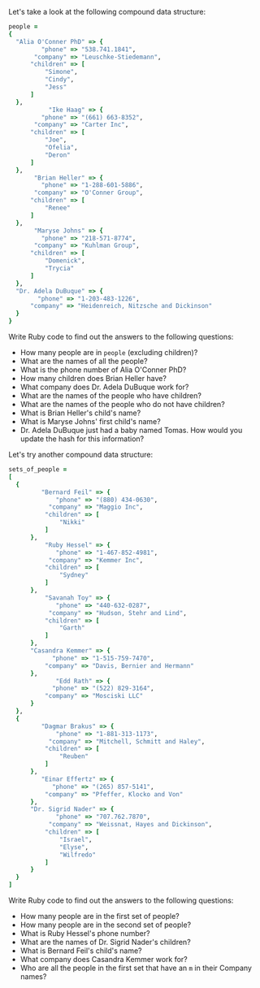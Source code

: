 Let's take a look at the following compound data structure:

```ruby
people =
{
  "Alia O'Conner PhD" => {
         "phone" => "538.741.1841",
       "company" => "Leuschke-Stiedemann",
      "children" => [
          "Simone",
          "Cindy",
          "Jess"
      ]
  },
           "Ike Haag" => {
         "phone" => "(661) 663-8352",
       "company" => "Carter Inc",
      "children" => [
          "Joe",
          "Ofelia",
          "Deron"
      ]
  },
       "Brian Heller" => {
         "phone" => "1-288-601-5886",
       "company" => "O'Conner Group",
      "children" => [
          "Renee"
      ]
  },
       "Maryse Johns" => {
         "phone" => "218-571-8774",
       "company" => "Kuhlman Group",
      "children" => [
          "Domenick",
          "Trycia"
      ]
  },
  "Dr. Adela DuBuque" => {
        "phone" => "1-203-483-1226",
      "company" => "Heidenreich, Nitzsche and Dickinson"
  }
}
```

Write Ruby code to find out the answers to the following questions:

* How many people are in `people` (excluding children)?
* What are the names of all the people?
* What is the phone number of Alia O'Conner PhD?
* How many children does Brian Heller have?
* What company does Dr. Adela DuBuque work for?
* What are the names of the people who have children?
* What are the names of the people who do not have children?
* What is Brian Heller's child's name?
* What is Maryse Johns' first child's name?
* Dr. Adela DuBuque just had a baby named Tomas. How would you update the hash for this information?

Let's try another compound data structure:

```ruby
sets_of_people =
[
  {
         "Bernard Feil" => {
             "phone" => "(880) 434-0630",
           "company" => "Maggio Inc",
          "children" => [
              "Nikki"
          ]
      },
          "Ruby Hessel" => {
             "phone" => "1-467-852-4981",
           "company" => "Kemmer Inc",
          "children" => [
              "Sydney"
          ]
      },
          "Savanah Toy" => {
             "phone" => "440-632-0287",
           "company" => "Hudson, Stehr and Lind",
          "children" => [
              "Garth"
          ]
      },
      "Casandra Kemmer" => {
            "phone" => "1-515-759-7470",
          "company" => "Davis, Bernier and Hermann"
      },
             "Edd Rath" => {
            "phone" => "(522) 829-3164",
          "company" => "Mosciski LLC"
      }
  },
  {
         "Dagmar Brakus" => {
             "phone" => "1-881-313-1173",
           "company" => "Mitchell, Schmitt and Haley",
          "children" => [
              "Reuben"
          ]
      },
         "Einar Effertz" => {
            "phone" => "(265) 857-5141",
          "company" => "Pfeffer, Klocko and Von"
      },
      "Dr. Sigrid Nader" => {
             "phone" => "707.762.7870",
           "company" => "Weissnat, Hayes and Dickinson",
          "children" => [
              "Israel",
              "Elyse",
              "Wilfredo"
          ]
      }
  }
]
```

Write Ruby code to find out the answers to the following questions:

* How many people are in the first set of people?
* How many people are in the second set of people?
* What is Ruby Hessel's phone number?
* What are the names of Dr. Sigrid Nader's children?
* What is Bernard Feil's child's name?
* What company does Casandra Kemmer work for?
* Who are all the people in the first set that have an `m` in their Company names?
